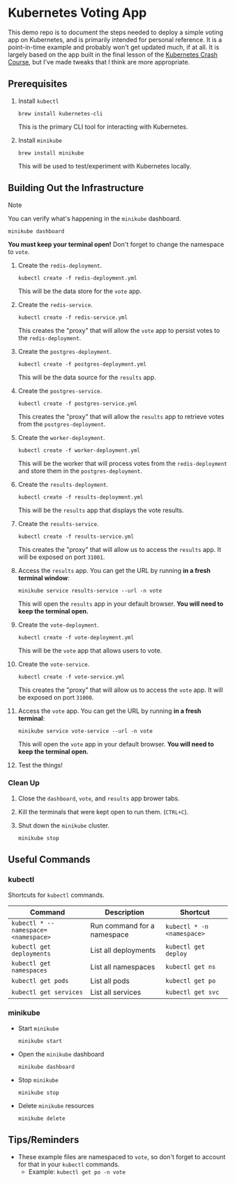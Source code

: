 # Kubernetes Voting App

This demo repo is to document the steps needed to deploy a simple voting app on Kubernetes, and is primarily intended for personal reference. It is a point-in-time example and probably won't get updated much, if at all. It is largely based on the app built in the final lesson of the [Kubernetes Crash Course](https://www.youtube.com/watch?v=XuSQU5Grv1g), but I've made tweaks that I think are more appropriate.

## Prerequisites

1. Install `kubectl`
      ```
      brew install kubernetes-cli
      ```

      This is the primary CLI tool for interacting with Kubernetes.

2. Install `minikube`
      ```
      brew install minikube
      ```

      This will be used to test/experiment with Kubernetes locally.


## Building Out the Infrastructure

> [!NOTE]
> You can verify what's happening in the `minikube` dashboard.
> ```
> minikube dashboard
> ```
>
> **You must keep your terminal open!** Don't forget to change the namespace to `vote`.
>

1. Create the `redis-deployment`.
    ```
    kubectl create -f redis-deployment.yml
    ```

    This will be the data store for the `vote` app.

2. Create the `redis-service`.
    ```
    kubectl create -f redis-service.yml
    ```

    This creates the "proxy" that will allow the `vote` app to persist votes to the `redis-deployment`.

3. Create the `postgres-deployment`.
    ```
    kubectl create -f postgres-deployment.yml
    ```

    This will be the data source for the `results` app.

4. Create the `postgres-service`.
    ```
    kubectl create -f postgres-service.yml
    ```

    This creates the "proxy" that will allow the `results` app to retrieve votes from the `postgres-deployment`.

5. Create the `worker-deployment`.
    ```
    kubectl create -f worker-deployment.yml
    ```

    This will be the worker that will process votes from the `redis-deployment` and store them in the `postgres-deployment`.

6. Create the `results-deployment`.
    ```
    kubectl create -f results-deployment.yml
    ```

    This will be the `results` app that displays the vote results.

7. Create the `results-service`.
    ```
    kubectl create -f results-service.yml
    ```

    This creates the "proxy" that will allow us to access the `results` app. It will be exposed on port `31001`.

8. Access the `results` app. You can get the URL by running **in a fresh terminal window**:
    ```
    minikube service results-service --url -n vote
    ```

    This will open the `results` app in your default browser. **You will need to keep the terminal open.**

9. Create the `vote-deployment`.
    ```
    kubectl create -f vote-deployment.yml
    ```

    This will be the `vote` app that allows users to vote.

10. Create the `vote-service`.
    ```
    kubectl create -f vote-service.yml
    ```

    This creates the "proxy" that will allow us to access the `vote` app. It will be exposed on port `31000`.

11. Access the `vote` app. You can get the URL by running **in a fresh terminal**:
    ```
    minikube service vote-service --url -n vote
    ```

    This will open the `vote` app in your default browser. **You will need to keep the terminal open.**

12. Test the things!

### Clean Up

1. Close the `dashboard`, `vote`, and `results` app brower tabs.

2. Kill the terminals that were kept open to run them. (`CTRL+C`).

3. Shut down the `minikube` cluster.
    ```
    minikube stop
    ```

## Useful Commands

### kubectl

Shortcuts for `kubectl` commands.

| Command | Description | Shortcut |
|-|-|-|
| `kubectl * --namespace=<namespace>` | Run command for a namespace | `kubectl * -n <namespace>` |
| `kubectl get deployments` | List all deployments | `kubectl get deploy` |
| `kubectl get namespaces` | List all namespaces | `kubectl get ns` |
| `kubectl get pods` | List all pods | `kubectl get po` |
| `kubectl get services` | List all services | `kubectl get svc` |

### minikube
* Start `minikube`
    ```
    minikube start
    ```

* Open the `minikube` dashboard
    ```
    minikube dashboard
    ```

* Stop `minikube`
    ```
    minikube stop
    ```

* Delete `minikube` resources
    ```
    minikube delete
    ```

## Tips/Reminders

* These example files are namespaced to `vote`, so don't forget to account for that in your `kubectl` commands.
  * Example: `kubectl get po -n vote`
